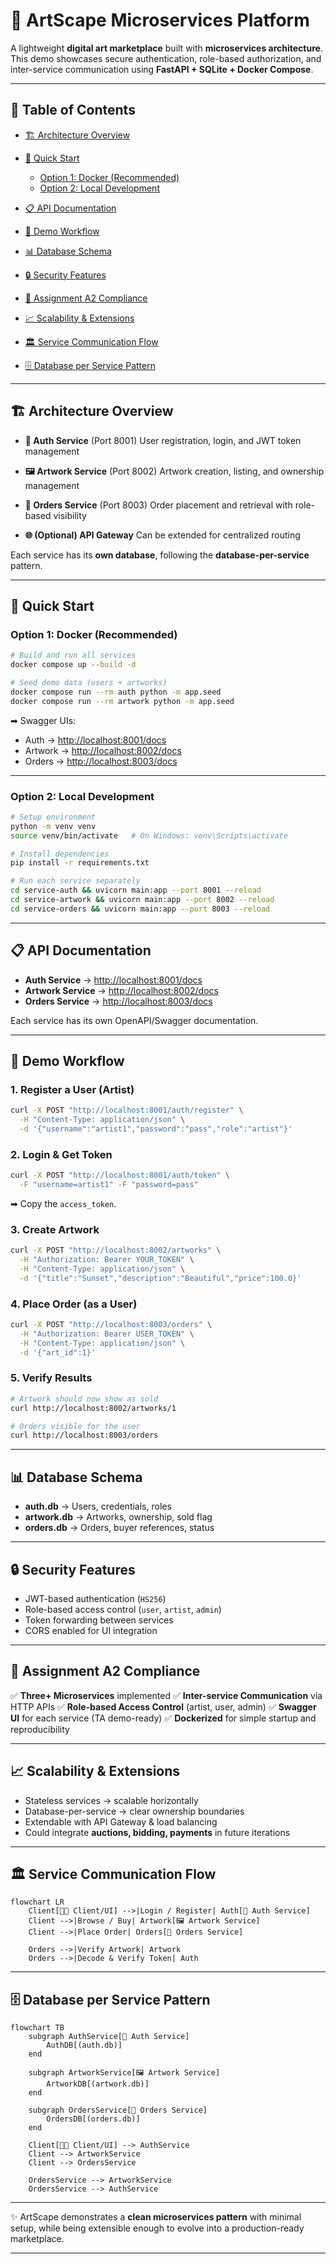 # 🎨 ArtScape Microservices Platform

A lightweight **digital art marketplace** built with **microservices architecture**.
This demo showcases secure authentication, role-based authorization, and inter-service communication using **FastAPI + SQLite + Docker Compose**.

---

## 📑 Table of Contents

* [🏗️ Architecture Overview](#️-architecture-overview)
* [🚀 Quick Start](#-quick-start)

  * [Option 1: Docker (Recommended)](#option-1-docker-recommended)
  * [Option 2: Local Development](#option-2-local-development)
* [📋 API Documentation](#-api-documentation)
* [🧪 Demo Workflow](#-demo-workflow)
* [📊 Database Schema](#-database-schema)
* [🔒 Security Features](#-security-features)
* [🎯 Assignment A2 Compliance](#-assignment-a2-compliance)
* [📈 Scalability & Extensions](#-scalability--extensions)
* [🏛️ Service Communication Flow](#️-service-communication-flow)
* [🗄️ Database per Service Pattern](#️-database-per-service-pattern)

---

## 🏗️ Architecture Overview

* **🔐 Auth Service** (Port 8001)
  User registration, login, and JWT token management

* **🖼️ Artwork Service** (Port 8002)
  Artwork creation, listing, and ownership management

* **🛒 Orders Service** (Port 8003)
  Order placement and retrieval with role-based visibility

* **🌐 (Optional) API Gateway**
  Can be extended for centralized routing

Each service has its **own database**, following the **database-per-service** pattern.

---

## 🚀 Quick Start

### Option 1: Docker (Recommended)

```bash
# Build and run all services
docker compose up --build -d

# Seed demo data (users + artworks)
docker compose run --rm auth python -m app.seed
docker compose run --rm artwork python -m app.seed
```

➡ Swagger UIs:

* Auth → [http://localhost:8001/docs](http://localhost:8001/docs)
* Artwork → [http://localhost:8002/docs](http://localhost:8002/docs)
* Orders → [http://localhost:8003/docs](http://localhost:8003/docs)

---

### Option 2: Local Development

```bash
# Setup environment
python -m venv venv
source venv/bin/activate   # On Windows: venv\Scripts\activate

# Install dependencies
pip install -r requirements.txt

# Run each service separately
cd service-auth && uvicorn main:app --port 8001 --reload
cd service-artwork && uvicorn main:app --port 8002 --reload
cd service-orders && uvicorn main:app --port 8003 --reload
```

---

## 📋 API Documentation

* **Auth Service** → [http://localhost:8001/docs](http://localhost:8001/docs)
* **Artwork Service** → [http://localhost:8002/docs](http://localhost:8002/docs)
* **Orders Service** → [http://localhost:8003/docs](http://localhost:8003/docs)

Each service has its own OpenAPI/Swagger documentation.

---

## 🧪 Demo Workflow

### 1. Register a User (Artist)

```bash
curl -X POST "http://localhost:8001/auth/register" \
  -H "Content-Type: application/json" \
  -d '{"username":"artist1","password":"pass","role":"artist"}'
```

### 2. Login & Get Token

```bash
curl -X POST "http://localhost:8001/auth/token" \
  -F "username=artist1" -F "password=pass"
```

➡ Copy the `access_token`.

### 3. Create Artwork

```bash
curl -X POST "http://localhost:8002/artworks" \
  -H "Authorization: Bearer YOUR_TOKEN" \
  -H "Content-Type: application/json" \
  -d '{"title":"Sunset","description":"Beautiful","price":100.0}'
```

### 4. Place Order (as a User)

```bash
curl -X POST "http://localhost:8003/orders" \
  -H "Authorization: Bearer USER_TOKEN" \
  -H "Content-Type: application/json" \
  -d '{"art_id":1}'
```

### 5. Verify Results

```bash
# Artwork should now show as sold
curl http://localhost:8002/artworks/1

# Orders visible for the user
curl http://localhost:8003/orders
```

---

## 📊 Database Schema

* **auth.db** → Users, credentials, roles
* **artwork.db** → Artworks, ownership, sold flag
* **orders.db** → Orders, buyer references, status

---

## 🔒 Security Features

* JWT-based authentication (`HS256`)
* Role-based access control (`user`, `artist`, `admin`)
* Token forwarding between services
* CORS enabled for UI integration

---

## 🎯 Assignment A2 Compliance

✅ **Three+ Microservices** implemented
✅ **Inter-service Communication** via HTTP APIs
✅ **Role-based Access Control** (artist, user, admin)
✅ **Swagger UI** for each service (TA demo-ready)
✅ **Dockerized** for simple startup and reproducibility

---

## 📈 Scalability & Extensions

* Stateless services → scalable horizontally
* Database-per-service → clear ownership boundaries
* Extendable with API Gateway & load balancing
* Could integrate **auctions, bidding, payments** in future iterations

---

## 🏛️ Service Communication Flow

```mermaid
flowchart LR
    Client[👩‍💻 Client/UI] -->|Login / Register| Auth[🔐 Auth Service]
    Client -->|Browse / Buy| Artwork[🖼️ Artwork Service]
    Client -->|Place Order| Orders[🛒 Orders Service]

    Orders -->|Verify Artwork| Artwork
    Orders -->|Decode & Verify Token| Auth
```

---

## 🗄️ Database per Service Pattern

```mermaid
flowchart TB
    subgraph AuthService[🔐 Auth Service]
        AuthDB[(auth.db)]
    end

    subgraph ArtworkService[🖼️ Artwork Service]
        ArtworkDB[(artwork.db)]
    end

    subgraph OrdersService[🛒 Orders Service]
        OrdersDB[(orders.db)]
    end

    Client[👩‍💻 Client/UI] --> AuthService
    Client --> ArtworkService
    Client --> OrdersService

    OrdersService --> ArtworkService
    OrdersService --> AuthService
```

---

✨ ArtScape demonstrates a **clean microservices pattern** with minimal setup, while being extensible enough to evolve into a production-ready marketplace.

---


